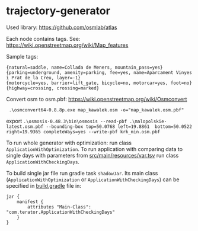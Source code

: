 # trajectory-generator

Used library: https://github.com/osmlab/atlas

Each node contains tags. See: https://wiki.openstreetmap.org/wiki/Map_features

Sample tags:
```
{natural=saddle, name=Collada de Meners, mountain_pass=yes}
{parking=underground, amenity=parking, fee=yes, name=Aparcament Vinyes i Prat de la Creu, layer=-1}
{motorcycle=yes, barrier=lift_gate, bicycle=no, motorcar=yes, foot=no}
{highway=crossing, crossing=marked}
```

Convert osm to osm.pbf:
https://wiki.openstreetmap.org/wiki/Osmconvert

` .\osmconvert64-0.8.8p.exe map_kawalek.osm -o="map_kawalek.osm.pbf"`

export
`.\osmosis-0.48.3\bin\osmosis --read-pbf .\malopolskie-latest.osm.pbf --bounding-box top=50.0768 left=19.8861 
bottom=50.0522 right=19.9365 completeWays=yes --write-pbf krk_min.osm.pbf`

To run whole generator with optimization: run class `ApplicationWithOptimization`. To run application with comparing 
data to single days with parameters from [src/main/resources/var.tsv](src/main/resources/var.tsv) run class 
`ApplicationWithCheckingDays`.

To build single jar file run gradle task `shadowJar`. Its main class (`ApplicationWithOptimization` or 
`ApplicationWithCheckingDays`) can be specified in [build.gradle](build.gradle) file in:
```
jar {
    manifest {
        attributes "Main-Class": "com.terator.ApplicationWithCheckingDays"
    }
}
```